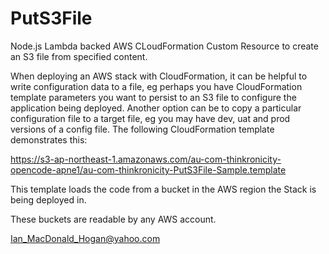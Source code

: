 # PutS3File

Node.js Lambda backed AWS CLoudFormation Custom Resource to create an S3 file from specified content.

When deploying an AWS stack with CloudFormation, it can be helpful to write configuration data to a file, eg perhaps you have
CloudFormation template parameters you want to persist to an S3 file to configure the application being deployed. Another 
option can be to copy a particular configuration file to a target file, eg you may have dev, uat and prod versions of a config file.
The following CloudFormation template demonstrates this:
  
  https://s3-ap-northeast-1.amazonaws.com/au-com-thinkronicity-opencode-apne1/au-com-thinkronicity-PutS3File-Sample.template
  
  This template loads the code from a bucket in the AWS region the Stack is being deployed in. 
  
  These buckets are readable by any AWS account.
  
 Ian_MacDonald_Hogan@yahoo.com